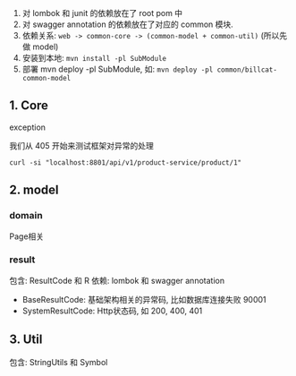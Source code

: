 1. 对 lombok 和 junit 的依赖放在了 root pom 中
2. 对 swagger annotation 的依赖放在了对应的 common 模块.
3. 依赖关系: `web -> common-core -> (common-model + common-util)` (所以先做 model)
4. 安装到本地: `mvn install -pl SubModule`
5. 部署 mvn deploy -pl SubModule, 如: `mvn deploy -pl common/billcat-common-model`

## 1. Core
exception

我们从 405 开始来测试框架对异常的处理

```shell
curl -si "localhost:8801/api/v1/product-service/product/1"
```

## 2. model

### domain
Page相关

### result
包含: ResultCode 和 R
依赖: lombok 和 swagger annotation

- BaseResultCode: 基础架构相关的异常码, 比如数据库连接失败 90001
- SystemResultCode: Http状态码, 如 200, 400, 401

## 3. Util
包含: StringUtils 和 Symbol
